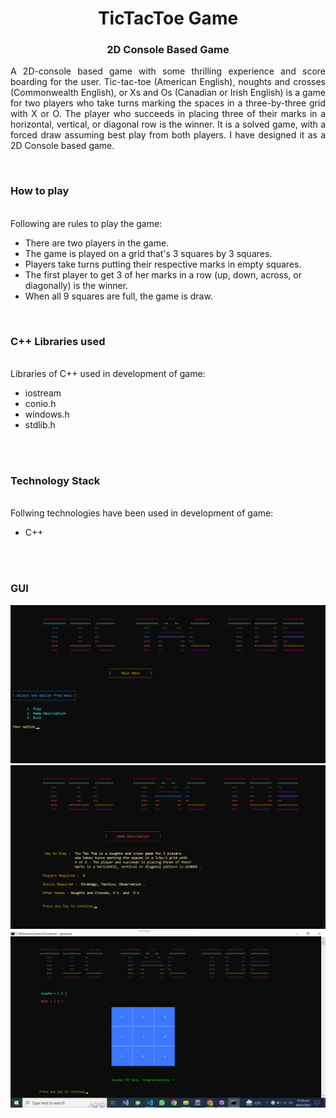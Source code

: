 <h1 align="center">
  TicTacToe Game
</h1>

<h3 align="center">
  2D Console Based Game
</h3>

<p align="justify">
A 2D-console based game with some thrilling experience and score boarding for the user. Tic-tac-toe (American English), noughts and crosses (Commonwealth English), or Xs and Os (Canadian or Irish English) is a game for two players who take turns marking the spaces in a three-by-three grid with X or O. The player who succeeds in placing three of their marks in a horizontal, vertical, or diagonal row is the winner. It is a solved game, with a forced draw assuming best play from both players.
I have designed it as a 2D Console based game.  
</p>
<br>
<!-- ................................................................................................................................. -->

### How to play
<br>
Following are rules to play the game:

- There are two players in the game.
- The game is played on a grid that's 3 squares by 3 squares.
- Players take turns putting their respective marks in empty squares.
- The first player to get 3 of her marks in a row (up, down, across, or diagonally) is the winner.
- When all 9 squares are full, the game is draw.

<br>

### C++ Libraries used
<br>
Libraries of C++ used in development of game:

- iostream
- conio.h
- windows.h
- stdlib.h

<br>
<!-- .................................... -->

<br>

### Technology Stack
<br>
Follwing technologies have been used in development of game:

- C++

<!-- .................................... -->

<br><br>
<!-- ................................................................................................................................. -->

### GUI
<img src = "/img/gui1.png">
<br>
<img src = "/img/gui2.png">
<br>
<img src = "/img/AyeshaWins.png">
<br><br>
<!-- ................................................................................................................................. -->
